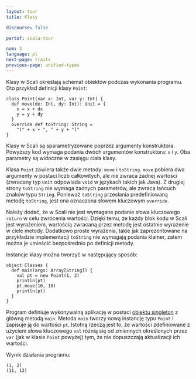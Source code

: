 ```yaml
---
layout: tour
title: Klasy

discourse: false

partof: scala-tour

num: 3
language: pl
next-page: traits
previous-page: unified-types
---
```


Klasy w Scali określają schemat obiektów podczas wykonania programu. Oto przykład definicji klasy `Point`:

```tut
class Point(var x: Int, var y: Int) {
  def move(dx: Int, dy: Int): Unit = {
    x = x + dx
    y = y + dy
  }
  override def toString: String =
    "(" + x + ", " + y + ")"
}
```

Klasy w Scali są sparametryzowane poprzez argumenty konstruktora. Powyższy kod wymaga podania dwóch argumentów konstruktora: `x` i `y`. Oba parametry są widoczne w zasięgu ciała klasy.

Klasa `Point` zawiera także dwie metody: `move` i `toString`. `move` pobiera dwa argumenty w postaci liczb całkowitych, ale nie zwraca żadnej wartości (zwracany typ `Unit` odpowiada `void` w językach takich jak Java). Z drugiej strony `toString` nie wymaga żadnych parametrów, ale zwraca łańcuch znaków typu `String`. Ponieważ `toString` przesłania predefiniowaną metodę `toString`, jest ona oznaczona słowem kluczowym `override`.

Należy dodać, że w Scali nie jest wymagane podanie słowa kluczowego `return` w celu zwrócenia wartości. Dzięki temu, że każdy blok kodu w Scali jest wyrażeniem, wartością zwracaną przez metodę jest ostatnie wyrażenie w ciele metody. Dodatkowo proste wyrażenia, takie jak zaprezentowane na przykładzie implementacji `toString` nie wymagają podania klamer, zatem można je umieścić bezpośrednio po definicji metody.

Instancje klasy można tworzyć w następujący sposób:

```tut
object Classes {
  def main(args: Array[String]) {
    val pt = new Point(1, 2)
    println(pt)
    pt.move(10, 10)
    println(pt)
  }
}
```

Program definiuje wykonywalną aplikację w postaci [obiektu singleton](singleton-objects.html) z główną metodą `main`. Metoda `main` tworzy nową instancję typu `Point` i zapisuje ją do wartości `pt`. Istotną rzeczą jest to, że wartości zdefiniowane z użyciem słowa kluczowego `val` różnią się od zmiennych określonych przez `var` (jak w klasie `Point` powyżej) tym, że nie dopuszczają aktualizacji ich wartości.

Wynik działania programu:

```
(1, 2)
(11, 12)
```
